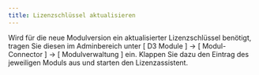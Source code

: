 ```yaml
---
title: Lizenzschlüssel aktualisieren
---
```


Wird für die neue Modulversion ein aktualisierter Lizenzschlüssel benötigt, tragen Sie diesen im Adminbereich unter [ D3 Module ] -> [ Modul-Connector ] -> [ Modulverwaltung ] ein. Klappen Sie dazu den Eintrag des jeweiligen Moduls aus und starten den Lizenzassistent.